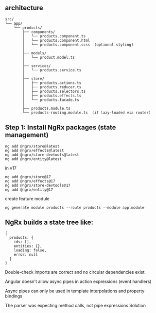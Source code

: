 ## architecture
```
src/
└── app/
    └── products/
        ├── components/
        │   └── products.component.ts
        │   └── products.component.html
        │   └── products.component.scss  (optional styling)
        │
        ├── models/
        │   └── product.model.ts
        │
        ├── services/
        │   └── products.service.ts
        │
        ├── store/
        │   ├── products.actions.ts
        │   ├── products.reducer.ts
        │   ├── products.selectors.ts
        │   ├── products.effects.ts
        │   └── products.facade.ts
        │
        ├── products.module.ts
        └── products-routing.module.ts  (if lazy-loaded via router)

```
## Step 1: Install NgRx packages (state management)

```
ng add @ngrx/store@latest
ng add @ngrx/effects@latest
ng add @ngrx/store-devtools@latest
ng add @ngrx/entity@latest
```

in v17
```
ng add @ngrx/store@17
ng add @ngrx/effects@17
ng add @ngrx/store-devtools@17
ng add @ngrx/entity@17
```

create feature module
```
ng generate module products --route products --module app.module
```

## NgRx builds a state tree like:
```
{
  products: {
    ids: [],
    entities: {},
    loading: false,
    error: null
  }
}
```
Double-check imports are correct and no circular dependencies exist.

Angular doesn't allow async pipes in action expressions (event handlers)

Async pipes can only be used in template interpolations and property bindings

The parser was expecting method calls, not pipe expressions
Solution